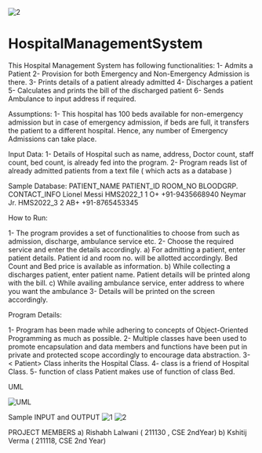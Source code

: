 ![2](https://user-images.githubusercontent.com/98077136/206533707-15165d5f-adac-40e7-a8f0-641ef7c40ef4.png)
# HospitalManagementSystem
This Hospital Management System has following functionalities:
1- Admits a Patient
2- Provision for both Emergency and Non-Emergency Admission is there.
3- Prints details of a patient already admitted
4- Discharges a patient
5- Calculates and prints the bill of the discharged patient
6- Sends Ambulance to input address if required.

Assumptions:
1- This hospital has 100 beds available for non-emergency admission but in case of emergency admission, if beds are full, it transfers the patient to a different hospital. Hence, any number of Emergency Admissions can take place.

Input Data:
1- Details of Hospital such as name, address, Doctor count, staff count, bed count,  is already fed into the program.
2- Program reads list of already admitted patients from a text file ( which acts as a database )

Sample Database:
PATIENT_NAME             PATIENT_ID        ROOM_NO                BLOODGRP.                CONTACT_INFO 
Lionel Messi             HMS2022_1            1                      O+                   +91-9435668940 
Neymar Jr.               HMS2022_3            2                      AB+                  +91-8765453345

How to Run:

1- The program provides a set of functionalities to choose from such as admission, discharge, ambulance service etc.
2- Choose the required service and enter the details accordingly.
     a) For admitting a patient, enter patient details. Patient id and room no. will be allotted accordingly.
         Bed Count and Bed price is available as information.
     b) While collecting a discharges patient, enter patient name. Patient details will be printed along with the bill.
     c)  While availing ambulance service, enter address to where you want the ambulance
3- Details will be printed on the screen accordingly.

Program Details:

1- Program has been made while adhering to concepts of Object-Oriented Programming as much as possible.
2- Multiple classes have been used to promote encapsulation and data members and functions have been put in private and       protected scope accordingly to encourage data abstraction.
3- < Patient> Class inherits the Hospital Class.
4- <AvailService> class is a friend of Hospital Class.
5-  <admitPatient> function of class Patient makes use of <bedcount> function of class Bed.

UML
     
![UML](https://user-images.githubusercontent.com/98077136/206532717-aca1a227-c75c-4d57-bbab-03c22249a120.jpeg)


Sample INPUT and OUTPUT 
![1](https://user-images.githubusercontent.com/98077136/206532850-75aa6960-b002-472b-9994-677ab5b28866.png)
![2](https://user-images.githubusercontent.com/98077136/206533707-15165d5f-adac-40e7-a8f0-641ef7c40ef4.png)


PROJECT MEMBERS
a) Rishabh Lalwani ( 211130 , CSE 2ndYear)
b) Kshitij Verma   ( 211118, CSE 2nd Year) 


